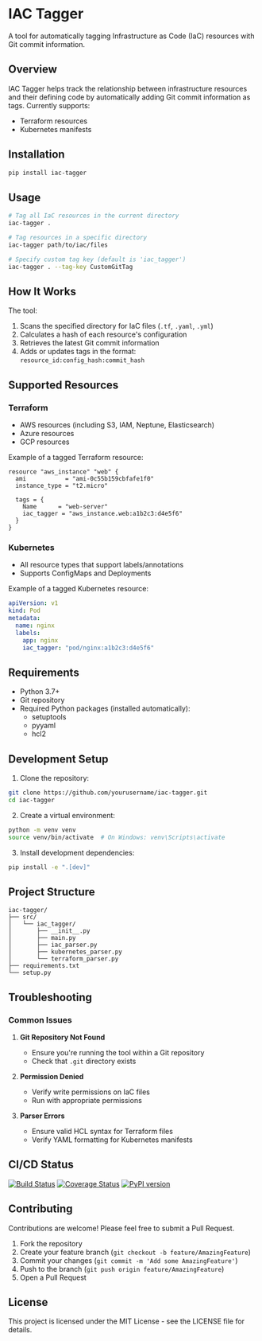 # IAC Tagger

A tool for automatically tagging Infrastructure as Code (IaC) resources with Git commit information.

## Overview

IAC Tagger helps track the relationship between infrastructure resources and their defining code by automatically adding Git commit information as tags. Currently supports:
- Terraform resources
- Kubernetes manifests

## Installation

```bash
pip install iac-tagger
```

## Usage

```bash
# Tag all IaC resources in the current directory
iac-tagger .

# Tag resources in a specific directory
iac-tagger path/to/iac/files

# Specify custom tag key (default is 'iac_tagger')
iac-tagger . --tag-key CustomGitTag
```

## How It Works

The tool:
1. Scans the specified directory for IaC files (`.tf`, `.yaml`, `.yml`)
2. Calculates a hash of each resource's configuration
3. Retrieves the latest Git commit information
4. Adds or updates tags in the format: `resource_id:config_hash:commit_hash`

## Supported Resources

### Terraform
- AWS resources (including S3, IAM, Neptune, Elasticsearch)
- Azure resources
- GCP resources

Example of a tagged Terraform resource:
```hcl
resource "aws_instance" "web" {
  ami           = "ami-0c55b159cbfafe1f0"
  instance_type = "t2.micro"

  tags = {
    Name      = "web-server"
    iac_tagger = "aws_instance.web:a1b2c3:d4e5f6"
  }
}
```

### Kubernetes
- All resource types that support labels/annotations
- Supports ConfigMaps and Deployments

Example of a tagged Kubernetes resource:
```yaml
apiVersion: v1
kind: Pod
metadata:
  name: nginx
  labels:
    app: nginx
    iac_tagger: "pod/nginx:a1b2c3:d4e5f6"
```

## Requirements

- Python 3.7+
- Git repository
- Required Python packages (installed automatically):
  - setuptools
  - pyyaml
  - hcl2

## Development Setup

1. Clone the repository:
```bash
git clone https://github.com/yourusername/iac-tagger.git
cd iac-tagger
```

2. Create a virtual environment:
```bash
python -m venv venv
source venv/bin/activate  # On Windows: venv\Scripts\activate
```

3. Install development dependencies:
```bash
pip install -e ".[dev]"
```

## Project Structure

```
iac-tagger/
├── src/
│   └── iac_tagger/
│       ├── __init__.py
│       ├── main.py
│       ├── iac_parser.py
│       ├── kubernetes_parser.py
│       └── terraform_parser.py
├── requirements.txt
└── setup.py
```

## Troubleshooting

### Common Issues

1. **Git Repository Not Found**
   - Ensure you're running the tool within a Git repository
   - Check that `.git` directory exists

2. **Permission Denied**
   - Verify write permissions on IaC files
   - Run with appropriate permissions

3. **Parser Errors**
   - Ensure valid HCL syntax for Terraform files
   - Verify YAML formatting for Kubernetes manifests

## CI/CD Status

[![Build Status](https://github.com/yourusername/iac-tagger/workflows/CI/badge.svg)](https://github.com/yourusername/iac-tagger/actions)
[![Coverage Status](https://coveralls.io/repos/github/yourusername/iac-tagger/badge.svg?branch=main)](https://coveralls.io/github/yourusername/iac-tagger?branch=main)
[![PyPI version](https://badge.fury.io/py/iac-tagger.svg)](https://badge.fury.io/py/iac-tagger)

## Contributing

Contributions are welcome! Please feel free to submit a Pull Request.

1. Fork the repository
2. Create your feature branch (`git checkout -b feature/AmazingFeature`)
3. Commit your changes (`git commit -m 'Add some AmazingFeature'`)
4. Push to the branch (`git push origin feature/AmazingFeature`)
5. Open a Pull Request

## License

This project is licensed under the MIT License - see the LICENSE file for details.

